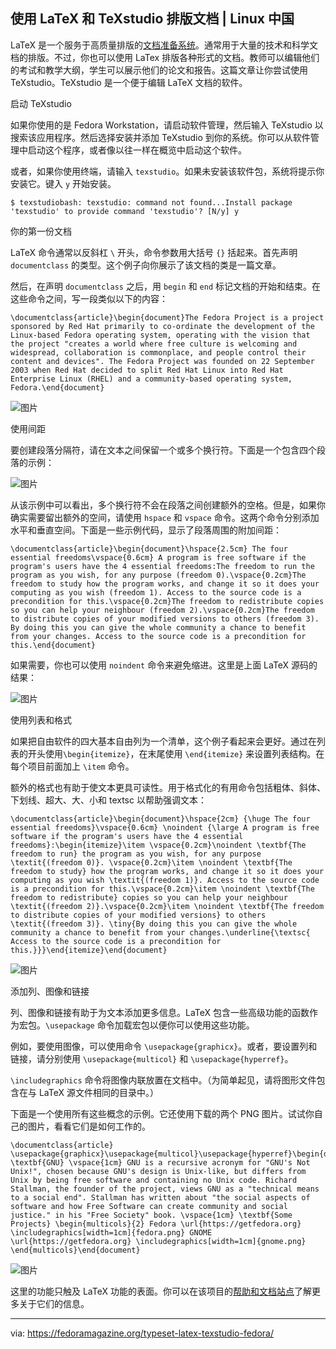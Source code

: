 ## 使用 LaTeX 和 TeXstudio 排版文档 | Linux 中国

LaTeX 是一个服务于高质量排版的[文档准备系统](https://mp.weixin.qq.com/s?__biz=MjM5NjQ4MjYwMQ==&mid=2664630413&idx=3&sn=41da668036dfb54b4d31f8a33e753997&chksm=bdcf33cb8ab8badd14b0eaa9457d02c01f1b7e8c8f3470b7c08d32686f863b1482b1d2cca5ff&scene=126&sessionid=1614071489&key=11181a169f195a6ce7ba448095fff4b96b33e382ad9c7b420f91b46473402cb7fe81f82667b257dbdb62d6727419db1c362905fa89e99510736e1a90b8323992106db51343b9878e7ab82dc7db4c1bab250ee0ba1d6d0750cbcbe0743216b2a862bbf3018ee45e880cb29ac10b74be736c5bb235145edfca1eacf973ca2dffcd&ascene=1&uin=Mjg5MTY2ODAw&devicetype=Windows+10+x64&version=62090538&lang=zh_CN&exportkey=ASRWX0aM%2Fdfl6UQ%2B8MY7xUc%3D&pass_ticket=p5wDckb0NilXhEzO6vQFD%2FtjA4g4zxj4S2S9Oe1obZMV3%2BnektYknlCGoWhME9He&wx_header=0)。通常用于大量的技术和科学文档的排版。不过，你也可以使用 LaTex 排版各种形式的文档。教师可以编辑他们的考试和教学大纲，学生可以展示他们的论文和报告。这篇文章让你尝试使用 TeXstudio。TeXstudio 是一个便于编辑 LaTeX 文档的软件。

启动 TeXstudio

如果你使用的是 Fedora Workstation，请启动软件管理，然后输入 TeXstudio 以搜索该应用程序。然后选择安装并添加 TeXstudio 到你的系统。你可以从软件管理中启动这个程序，或者像以往一样在概览中启动这个软件。

或者，如果你使用终端，请输入 `texstudio`。如果未安装该软件包，系统将提示你安装它。键入 `y` 开始安装。

```
$ texstudiobash: texstudio: command not found...Install package 'texstudio' to provide command 'texstudio'? [N/y] y
```



你的第一份文档

LaTeX 命令通常以反斜杠 `\` 开头，命令参数用大括号 `{}` 括起来。首先声明 `documentclass` 的类型。这个例子向你展示了该文档的类是一篇文章。

然后，在声明 `documentclass` 之后，用 `begin` 和 `end` 标记文档的开始和结束。在这些命令之间，写一段类似以下的内容：

```
\documentclass{article}\begin{document}The Fedora Project is a project sponsored by Red Hat primarily to co-ordinate the development of the Linux-based Fedora operating system, operating with the vision that the project "creates a world where free culture is welcoming and widespread, collaboration is commonplace, and people control their content and devices". The Fedora Project was founded on 22 September 2003 when Red Hat decided to split Red Hat Linux into Red Hat Enterprise Linux (RHEL) and a community-based operating system, Fedora.\end{document}
```

![图片](https://mmbiz.qpic.cn/mmbiz_png/W9DqKgFsc68icfibB00RRSwLaUUnicrrp4mtF9kutmUR1ws7NsmxAvMiaAiajrc2hQ0onLpoDxLV5UXPB1MqYzBgqpw/640?wx_fmt=png&tp=webp&wxfrom=5&wx_lazy=1&wx_co=1)



使用间距

要创建段落分隔符，请在文本之间保留一个或多个换行符。下面是一个包含四个段落的示例：

![图片](https://mmbiz.qpic.cn/mmbiz_png/W9DqKgFsc68icfibB00RRSwLaUUnicrrp4mN36RJxebcnoHHhzk3zC4AZ2Z5hzQAVe4MvbPHGkmmE19xX6yCNwzCQ/640?wx_fmt=png&tp=webp&wxfrom=5&wx_lazy=1&wx_co=1)

从该示例中可以看出，多个换行符不会在段落之间创建额外的空格。但是，如果你确实需要留出额外的空间，请使用 `hspace` 和 `vspace` 命令。这两个命令分别添加水平和垂直空间。下面是一些示例代码，显示了段落周围的附加间距：

```
\documentclass{article}\begin{document}\hspace{2.5cm} The four essential freedoms\vspace{0.6cm} A program is free software if the program's users have the 4 essential freedoms:The freedom to run the program as you wish, for any purpose (freedom 0).\vspace{0.2cm}The freedom to study how the program works, and change it so it does your computing as you wish (freedom 1). Access to the source code is a precondition for this.\vspace{0.2cm}The freedom to redistribute copies so you can help your neighbour (freedom 2).\vspace{0.2cm}The freedom to distribute copies of your modified versions to others (freedom 3). By doing this you can give the whole community a chance to benefit from your changes. Access to the source code is a precondition for this.\end{document}
```

如果需要，你也可以使用 `noindent` 命令来避免缩进。这里是上面 LaTeX 源码的结果：

![图片](https://mmbiz.qpic.cn/mmbiz_png/W9DqKgFsc68icfibB00RRSwLaUUnicrrp4m6JqvZjDbQHAsz21ZqibO81aBRefDI38ib00TzNg9IGvJZtrMYiaukJptw/640?wx_fmt=png&tp=webp&wxfrom=5&wx_lazy=1&wx_co=1)



使用列表和格式

如果把自由软件的四大基本自由列为一个清单，这个例子看起来会更好。通过在列表的开头使用`\begin{itemize}`，在末尾使用 `\end{itemize}` 来设置列表结构。在每个项目前面加上 `\item` 命令。

额外的格式也有助于使文本更具可读性。用于格式化的有用命令包括粗体、斜体、下划线、超大、大、小和 textsc 以帮助强调文本：

```
\documentclass{article}\begin{document}\hspace{2cm} {\huge The four essential freedoms}\vspace{0.6cm} \noindent {\large A program is free software if the program's users have the 4 essential freedoms}:\begin{itemize}\item \vspace{0.2cm}\noindent \textbf{The freedom to run} the program as you wish, for any purpose \textit{(freedom 0)}. \vspace{0.2cm}\item \noindent \textbf{The freedom to study} how the program works, and change it so it does your computing as you wish \textit{(freedom 1)}. Access to the source code is a precondition for this.\vspace{0.2cm}\item \noindent \textbf{The freedom to redistribute} copies so you can help your neighbour \textit{(freedom 2)}.\vspace{0.2cm}\item \noindent \textbf{The freedom to distribute copies of your modified versions} to others \textit{(freedom 3)}. \tiny{By doing this you can give the whole community a chance to benefit from your changes.\underline{\textsc{ Access to the source code is a precondition for this.}}}\end{itemize}\end{document}
```

![图片](https://mmbiz.qpic.cn/mmbiz_png/W9DqKgFsc68icfibB00RRSwLaUUnicrrp4mgPdtzKcle90yoIs649UUmdAxK4b96Yuz9C3iavQC6h0d0XNScMjo5vA/640?wx_fmt=png&tp=webp&wxfrom=5&wx_lazy=1&wx_co=1)



添加列、图像和链接

列、图像和链接有助于为文本添加更多信息。LaTeX 包含一些高级功能的函数作为宏包。`\usepackage` 命令加载宏包以便你可以使用这些功能。

例如，要使用图像，可以使用命令 `\usepackage{graphicx}`。或者，要设置列和链接，请分别使用 `\usepackage{multicol}` 和 `\usepackage{hyperref}`。

`\includegraphics` 命令将图像内联放置在文档中。（为简单起见，请将图形文件包含在与 LaTeX 源文件相同的目录中。）

下面是一个使用所有这些概念的示例。它还使用下载的两个 PNG 图片。试试你自己的图片，看看它们是如何工作的。

```
\documentclass{article} \usepackage{graphicx}\usepackage{multicol}\usepackage{hyperref}\begin{document}  \textbf{GNU} \vspace{1cm} GNU is a recursive acronym for "GNU's Not Unix!", chosen because GNU's design is Unix-like, but differs from Unix by being free software and containing no Unix code. Richard Stallman, the founder of the project, views GNU as a "technical means to a social end". Stallman has written about "the social aspects of software and how Free Software can create community and social justice." in his "Free Society" book. \vspace{1cm} \textbf{Some Projects} \begin{multicols}{2} Fedora \url{https://getfedora.org} \includegraphics[width=1cm]{fedora.png} GNOME \url{https://getfedora.org} \includegraphics[width=1cm]{gnome.png} \end{multicols}\end{document}
```

![图片](https://mmbiz.qpic.cn/mmbiz_png/W9DqKgFsc68icfibB00RRSwLaUUnicrrp4mxJg8kecCiaKfOo7aoicxbLlQicfClJibW36rV9kOkfXBjZY4gME1KPsE6Q/640?wx_fmt=png&tp=webp&wxfrom=5&wx_lazy=1&wx_co=1)

这里的功能只触及 LaTeX 功能的表面。你可以在该项目的[帮助和文档站点](https://mp.weixin.qq.com/s?__biz=MjM5NjQ4MjYwMQ==&mid=2664630413&idx=3&sn=41da668036dfb54b4d31f8a33e753997&chksm=bdcf33cb8ab8badd14b0eaa9457d02c01f1b7e8c8f3470b7c08d32686f863b1482b1d2cca5ff&scene=126&sessionid=1614071489&key=11181a169f195a6ce7ba448095fff4b96b33e382ad9c7b420f91b46473402cb7fe81f82667b257dbdb62d6727419db1c362905fa89e99510736e1a90b8323992106db51343b9878e7ab82dc7db4c1bab250ee0ba1d6d0750cbcbe0743216b2a862bbf3018ee45e880cb29ac10b74be736c5bb235145edfca1eacf973ca2dffcd&ascene=1&uin=Mjg5MTY2ODAw&devicetype=Windows+10+x64&version=62090538&lang=zh_CN&exportkey=ASRWX0aM%2Fdfl6UQ%2B8MY7xUc%3D&pass_ticket=p5wDckb0NilXhEzO6vQFD%2FtjA4g4zxj4S2S9Oe1obZMV3%2BnektYknlCGoWhME9He&wx_header=0)了解更多关于它们的信息。

------

via: https://fedoramagazine.org/typeset-latex-texstudio-fedora/